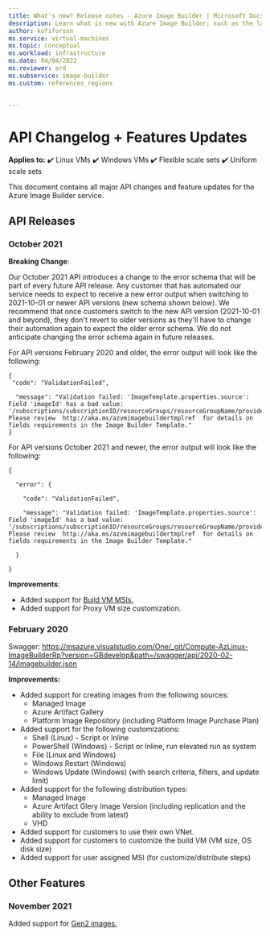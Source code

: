 ```yaml
---
title: What's new? Release notes - Azure Image Builder | Microsoft Docs 
description: Learn what is new with Azure Image Builder; such as the latest release notes, known issues, bug fixes, deprecated functionality, and upcoming changes.
author: kofiforson
ms.service: virtual-machines
ms.topic: conceptual
ms.workload: infrastructure
ms.date: 04/04/2022
ms.reviewer: erd
ms.subservice: image-builder
ms.custom: references_regions


---
```


# API Changelog + Features Updates

**Applies to:** :heavy_check_mark: Linux VMs :heavy_check_mark: Windows VMs :heavy_check_mark: Flexible scale sets :heavy_check_mark: Uniform scale sets

This document contains all major API changes and feature updates for the Azure Image Builder service.

## API Releases



<!-- ### February 2022

(not released to public yet) 

**Improvements**: 

- Validation Support. 
- Shell (Linux) - Script or Inline. 
- PowerShell (Windows) - Script or Inline, run elevated, run as system. 
- Source-Validation-Only mode .
- Customized staging resource group support.  , commenting this for now -->


### October 2021

**Breaking Change**:
 
Our October 2021 API introduces a change to the error schema that will be part of every future API release. Any customer that has automated our service needs to expect to receive a new error output when switching to 2021-10-01 or newer API versions (new schema shown below). We recommend that once customers switch to the new API version (2021-10-01 and beyond), they don't revert to older versions as they'll have to change their automation again to expect the older error schema. We do not anticipate changing the error schema again in future releases.

For API versions February 2020 and older, the error output will look like the following:

```
{ 
 "code": "ValidationFailed", 

  "message": "Validation failed: 'ImageTemplate.properties.source': Field 'imageId' has a bad value: '/subscriptions/subscriptionID/resourceGroups/resourceGroupName/providers/Microsoft.Compute//images//imageName'. Please review  http://aka.ms/azvmimagebuildertmplref  for details on fields requirements in the Image Builder Template." 
} 
```


For API versions October 2021 and newer, the error output will look like the following:

```
{ 

  "error": { 

    "code": "ValidationFailed", 

    "message": "Validation failed: 'ImageTemplate.properties.source': Field 'imageId' has a bad value: '/subscriptions/subscriptionID/resourceGroups/resourceGroupName/providers/Microsoft.Compute//images//imageName'. Please review  http://aka.ms/azvmimagebuildertmplref  for details on fields requirements in the Image Builder Template." 

  } 

} 
```

**Improvements**:

- Added support for [Build VM MSIs.](https://docs.microsoft.com/azure/virtual-machines/linux/image-builder-json#user-assigned-identity-for-the-image-builder-build-vm)
- Added support for Proxy VM size customization.

### February 2020

Swagger: https://msazure.visualstudio.com/One/_git/Compute-AzLinux-ImageBuilderRp?version=GBdevelop&path=/swagger/api/2020-02-14/imagebuilder.json <!-- Clarification needed on this link. -->

**Improvements:**

- Added support for creating images from the following sources:
    - Managed Image
    - Azure Artifact Gallery
    - Platform Image Repository (including Platform Image Purchase Plan)
- Added support for the following customizations:
    - Shell (Linux) - Script or Inline
    - PowerShell (Windows) - Script or Inline, run elevated run as system
    - File (Linux and Windows)
    - Windows Restart (Windows)
    - Windows Update (Windows) (with search criteria, filters, and update limit)
- Added support for the following distribution types:
    - Managed Image
    - Azure Artifact Glery Image Version (including replication and the ability to exclude from latest)
    - VHD
- Added support for customers to use their own VNet.
- Added support for customers to customize the build VM (VM size, OS disk size)
- Added support for user assigned MSI (for customize/distribute steps)

## Other Features

### November 2021

Added support for [Gen2 images.](https://docs.microsoft.com/azure/virtual-machines/image-builder-overview#hyper-v-generation)